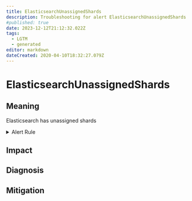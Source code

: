 ```yaml
---
title: ElasticsearchUnassignedShards
description: Troubleshooting for alert ElasticsearchUnassignedShards
#published: true
date: 2023-12-12T21:12:32.022Z
tags: 
  - LGTM
  - generated
editor: markdown
dateCreated: 2020-04-10T18:32:27.079Z
---
```


# ElasticsearchUnassignedShards

## Meaning
[//]: # "Short paragraph that explains what the alert means"
Elasticsearch has unassigned shards

<details>
  <summary>Alert Rule</summary>

{{% rule "elasticsearch/prometheus-community-elasticsearch-exporter.yml" "ElasticsearchUnassignedShards" %}}

<!-- Rule when generated

```yaml
alert: ElasticsearchUnassignedShards
expr: elasticsearch_cluster_health_unassigned_shards > 0
for: 0m
labels:
    severity: critical
annotations:
    summary: Elasticsearch unassigned shards (instance {{ $labels.instance }})
    description: |-
        Elasticsearch has unassigned shards
          VALUE = {{ $value }}
          LABELS = {{ $labels }}
    runbook: https://github.com/srerun/prometheus-alerts/blob/main/content/runbooks/prometheus-community-elasticsearch-exporter/ElasticsearchUnassignedShards.md

```

-->

</details>


## Impact
[//]: # "What could / will happen if the alert is not addressed"



## Diagnosis
[//]: # "Steps to take to identify the cause of the problem"



## Mitigation
[//]: # "The steps necessary to resolve the alert"
